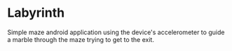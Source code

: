 Labyrinth
=========
Simple maze android application using the device's accelerometer to guide a marble through the maze trying to get to the exit.
